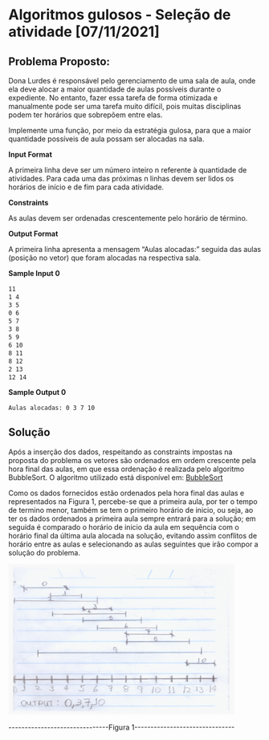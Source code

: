 # Algoritmos gulosos - Seleção de atividade [07/11/2021]

## Problema Proposto:

Dona Lurdes é responsável pelo gerenciamento de uma sala de aula, onde ela deve alocar a maior quantidade de aulas possíveis durante o expediente. No entanto, fazer essa tarefa de forma otimizada e manualmente pode ser uma tarefa muito difícil, pois muitas disciplinas podem ter horários que sobrepõem entre elas.

Implemente uma função, por meio da estratégia gulosa, para que a maior quantidade possíveis de aula possam ser alocadas na sala.

**Input Format**

A primeira linha deve ser um número inteiro n referente à quantidade de atividades. Para cada uma das próximas n linhas devem ser lidos os horários de início e de fim para cada atividade.

**Constraints**

As aulas devem ser ordenadas crescentemente pelo horário de término.

**Output Format**

A primeira linha apresenta a mensagem “Aulas alocadas:” seguida das aulas (posição no vetor) que foram alocadas na respectiva sala.

**Sample Input 0**

```
11
1 4
3 5
0 6
5 7
3 8
5 9
6 10
8 11
8 12
2 13
12 14
```

**Sample Output 0**

```
Aulas alocadas: 0 3 7 10
```



## Solução

Após a inserção dos dados, respeitando as constraints impostas na proposta do problema os vetores são ordenados em ordem crescente pela hora final das aulas, em que essa ordenação é realizada pelo algoritmo BubbleSort. O algoritmo utilizado está disponível em: [BubbleSort](https://github.com/LuizKramer/UTFPR/tree/main/Disciplinas/Algoritmos%20e%20Estrutura%20de%20Dados%201/BubbleSort) 

Como os dados fornecidos estão ordenados pela hora final das aulas e representados na Figura 1, percebe-se que a primeira aula, por ter o tempo de termino menor, também se tem o primeiro horário de inicio, ou seja, ao ter os dados ordenados a primeira aula sempre entrará para a solução; em seguida é comparado o horário de inicio da aula em sequência com o horário final da última aula alocada na solução, evitando assim conflitos de horário entre as aulas e selecionando as aulas seguintes que irão compor a solução do problema.  

<p align="left">
<img src="https://github.com/LuizKramer/UTFPR/blob/2877ba7753bda7a9a01910d26aec0140760c4f79/Disciplinas/Algoritmos%20e%20Estrutura%20de%20Dados%202/HackerRank/Algoritmos%20gulosos%20-%20Sele%C3%A7%C3%A3o%20de%20atividade%20%5B07/Desenho%20do%20Problema.png" alt="" data-canonical-src="Disciplinas/Algoritmos e Estrutura de Dados 2/HackerRank/Algoritmos gulosos - Seleção de atividade [07/Desenho do Problema.png" width="450" height="300" />

</p>
-------------------------------Figura 1-------------------------------
